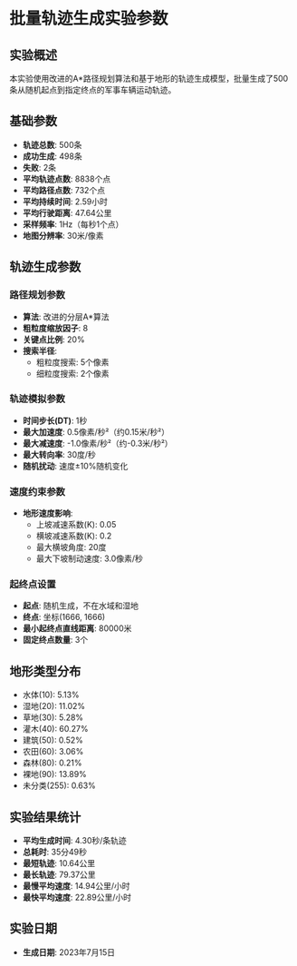 # 批量轨迹生成实验参数

## 实验概述

本实验使用改进的A*路径规划算法和基于地形的轨迹生成模型，批量生成了500条从随机起点到指定终点的军事车辆运动轨迹。

## 基础参数

- **轨迹总数**: 500条
- **成功生成**: 498条
- **失败**: 2条
- **平均轨迹点数**: 8838个点
- **平均路径点数**: 732个点
- **平均持续时间**: 2.59小时
- **平均行驶距离**: 47.64公里
- **采样频率**: 1Hz（每秒1个点）
- **地图分辨率**: 30米/像素

## 轨迹生成参数

### 路径规划参数

- **算法**: 改进的分层A*算法
- **粗粒度缩放因子**: 8
- **关键点比例**: 20%
- **搜索半径**:
  - 粗粒度搜索: 5个像素
  - 细粒度搜索: 2个像素

### 轨迹模拟参数

- **时间步长(DT)**: 1秒
- **最大加速度**: 0.5像素/秒²（约0.15米/秒²）
- **最大减速度**: -1.0像素/秒²（约-0.3米/秒²）
- **最大转向率**: 30度/秒
- **随机扰动**: 速度±10%随机变化

### 速度约束参数

- **地形速度影响**:
  - 上坡减速系数(K): 0.05
  - 横坡减速系数(K): 0.2
  - 最大横坡角度: 20度
  - 最大下坡制动速度: 3.0像素/秒

### 起终点设置

- **起点**: 随机生成，不在水域和湿地
- **终点**: 坐标(1666, 1666)
- **最小起终点直线距离**: 80000米
- **固定终点数量**: 3个

## 地形类型分布

- 水体(10): 5.13%
- 湿地(20): 11.02%
- 草地(30): 5.28%
- 灌木(40): 60.27%
- 建筑(50): 0.52%
- 农田(60): 3.06%
- 森林(80): 0.21%
- 裸地(90): 13.89%
- 未分类(255): 0.63%

## 实验结果统计

- **平均生成时间**: 4.30秒/条轨迹
- **总耗时**: 35分49秒
- **最短轨迹**: 10.64公里
- **最长轨迹**: 79.37公里
- **最慢平均速度**: 14.94公里/小时
- **最快平均速度**: 22.89公里/小时

## 实验日期

- **生成日期**: 2023年7月15日 
